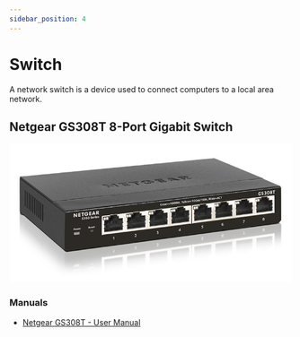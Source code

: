 ```yaml
---
sidebar_position: 4
---
```


# Switch

A network switch is a device used to connect computers to a local area network.

## Netgear GS308T 8-Port Gigabit Switch

![Netgear GS308T](./img/netgear-gs308t.png)

### Manuals

- [Netgear GS308T - User Manual](./assets/Netgear-GS308T-UM.pdf)
